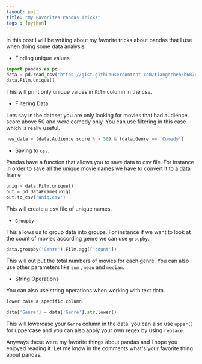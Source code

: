 ```yaml
---
layout: post
title: "My Favorites Pandas Tricks"
tags : [python]
---
```


In this post I will be writing about my favorite tricks about pandas that I use when doing some data analysis.

- Finding unique values 

```python
import pandas as pd
data = pd.read_csv('https://gist.githubusercontent.com/tiangechen/b68782efa49a16edaf07dc2cdaa855ea/raw/0c794a9717f18b094eabab2cd6a6b9a226903577/movies.csv')
data.Film.unique()
```

This will print only unique values in `Film` column in the csv.

- Filtering Data

Lets say in the dataset you are only looking for movies that had audience score above 50 and were comedy only. You can use filtering in this case which is really useful.

```python
new_data = (data.Audience score % > 50) & (data.Genre == 'Comedy')
```

- Saving to `csv`.

Pandas have a function that allows you to save data to csv file.
For instance in order to save all the unique movie names we have to convert it to a data frame

```python
uniq = data.Film.unique()
out = pd.DataFrame(uniq)
out.to_csv('uniq.csv')
```

This will create a csv file of unique names.

- `Groupby`

This allows us to group data into groups. For instance if we want to look at the count of movies according genre we can use `groupby`.

```python
data.groupby('Genre').Film.agg(['count'])
```

This will out put the total numbers of movies for each genre. You can also use other parameters like `sum` , `mean` and `median`.

- String Operations

You can also use string operations when working with text data.

```python
lower case a specific column

data['Genre'] = data['Genre'].str.lower()

```

This will lowercase your `Genre` column in the data. you can also use `upper()` for uppercase and you can also apply your own regex by using `replace`.


Anyways these were my favorite things about pandas and I hope you enjoyed reading it. Let me know in the comments what's your favorite thing about pandas.
